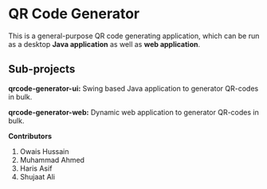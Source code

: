 QR Code Generator
===================

This is a general-purpose QR code generating application, which can be run as a desktop **Java application** as well as **web application**.

Sub-projects
-
**qrcode-generator-ui:**
Swing based Java application to generator QR-codes in bulk.

**qrcode-generator-web:**
Dynamic web application to generator QR-codes in bulk.

**Contributors**
1. Owais Hussain
2. Muhammad Ahmed
3. Haris Asif
4. Shujaat Ali